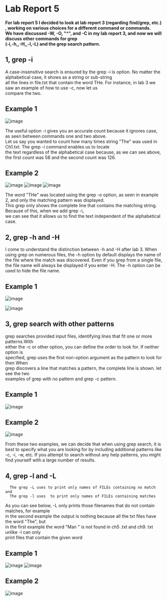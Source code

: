 # Lab Report 5
**For lab report 5 I decided to look at lab report 3 (regarding find/grep, etc.) , working on various 
choices for a different command or commands.**  
**We have discussed -W, -O, "^", and -C in my lab report 3, and now we will discuss other commands for grep   
  (-i,-h,,-H,,-l,-L) and the grep search pattern.**

## 1, grep -i
  A case-insensitive search is ensured by the grep -i is option. No matter the alphabetical case, it shows as a string or sub-string   
  all the lines in file.txt that contain the word THe. For instance, in lab 3 we saw an example of how to use -c, now let us  
  compare the two.  

##        Example 1
  ![image](https://user-images.githubusercontent.com/122564368/224576059-1320292a-3a3a-476a-aef7-42a03b73546d.png)
  
  The useful option -i gives you an accurate count because it ignores case, as seen between commands one and two above.  
  Let us say you wanted to count how many times string "The" was used in Ch1.txt. The grep -i command enables us to locate  
  the text regardless of the alphabetical case because, as we can see above, the first count was 58 and the second count was 126.

##        Example 2
![image](https://user-images.githubusercontent.com/122564368/224576488-1e449427-6598-4b83-8a39-f40e9a0942e1.png)
![image](https://user-images.githubusercontent.com/122564368/224576512-1d03e48a-dd50-4c3b-81c4-a9d310d21d76.png)
![image](https://user-images.githubusercontent.com/122564368/224576559-32880b95-f1f0-4eca-9562-d2ed40e763f8.png)
 
The word "THe" was located using the grep -o option, as seen in example 2, and only the matching pattern was displayed.   
This grep only shows the complete line that contains the matching string. Because of this, when we add grep -i,   
we can see that it allows us to find the text independent of the alphabetical case.   

## 2, grep -h and -H
  I come to understand the distinction between -h and -H after lab 3. When using grep on numerous files, the 
  -h option by default displays the name of the file where the match was discovered. Even if you grep from a 
  single file, the file name will always be displayed if you enter -H. The -h option can be used to hide the 
  file name.

##        Example 1
![image](https://user-images.githubusercontent.com/122564368/224578564-c64855a8-aff1-4605-82e9-afc3239c08a5.png)


![image](https://user-images.githubusercontent.com/122564368/224578584-9eb1e088-c740-4fc2-a75f-5f787a416526.png)

## 3, grep search with other patterns 
   grep searches provided input files, identifying lines that fit one or more patterns.With   
   either the -c or other option, you can define the order to look for. If neither option is   
   specified, grep uses the first non-option argument as the pattern to look for then When  
   grep discovers a line that matches a pattern, the complete line is shown. let see the two   
   examples of grep with no pattern and grep -c pattern. 

##        Example 1  
 ![image](https://user-images.githubusercontent.com/122564368/224580897-f1ee5a4a-ef44-4f55-902d-8c58ef96fa1b.png)

##        Example 2
 ![image](https://user-images.githubusercontent.com/122564368/224580934-492aa626-78c4-4fbe-af34-7c7a304392d9.png)
 
 From these two examples, we can decide that when using grep search, it is best to specify what you are 
 looking for by including additional patterns like -c, -i, -w, etc. If you attempt to search without any 
 help patterns, you might find yourself with a large number of results. 

## 4, grep -l and -L  
 
      The grep -L uses to print only names of FILEs containing no match and   
      The grep -l uses  to print only names of FILEs containing matches
      
   As you can see below, -L only prints those filenames that do not contain matches, for example  
   in the second example the output is nothing because all the txt files have the word "The", but   
   in the first example the word "Man " is not found in ch5 .txt and ch9. txt unlike -l can only  
   print files that contain the given word  

##        Example 1
![image](https://user-images.githubusercontent.com/122564368/224582307-b061bc6c-19e4-4d9f-8c13-b5a7666b425f.png)
![image](https://user-images.githubusercontent.com/122564368/224582344-2bf41700-e951-4605-88c3-1954644bc13c.png)

##        Example 2
![image](https://user-images.githubusercontent.com/122564368/224582401-17cd99c9-46cc-417e-8a41-4132892217cf.png)














 
  

 

